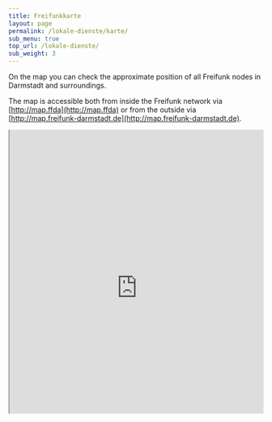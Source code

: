```yaml
---
title: Freifunkkarte
layout: page
permalink: /lokale-dienste/karte/
sub_menu: true
top_url: /lokale-dienste/
sub_weight: 3
---
```


On the map you can check the approximate position of all Freifunk nodes in Darmstadt and surroundings.

The map is accessible both from inside the Freifunk network via [http://map.ffda](http://map.ffda) or from the outside via [http://map.freifunk-darmstadt.de](http://map.freifunk-darmstadt.de).


<div style="width:100%; height:40em; overflow:hidden; position: relative">
	<iframe src="http://map.darmstadt.freifunk.net" style="position:absolute; width:100%; height:50em; top:-30px"></iframe>
</div>
